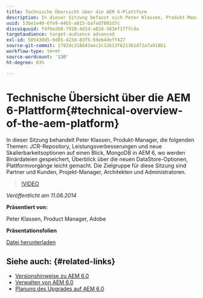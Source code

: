 ```yaml
---
title: Technische Übersicht über die AEM 6-Plattform
description: In dieser Sitzung befasst sich Peter Klassen, Produkt-Manager, mit dem JCR-Repository, Leistungsverbesserungen und neuen Skalierbarkeitsoptionen.
uuid: 53be1e40-6fe9-44b5-a015-ba7ad7801d7c
discoiquuid: f4f6e2b0-7910-4d1d-a024-583ef17ffcda
targetaudience: target-audience advanced
exl-id: 505430d5-0d85-423d-83f5-59eb4deff427
source-git-commit: 1792dc318643aec2c12613f621361d72a7a918b1
workflow-type: tm+mt
source-wordcount: '130'
ht-degree: 83%

---
```


# Technische Übersicht über die AEM 6-Plattform{#technical-overview-of-the-aem-platform}

In dieser Sitzung behandelt Peter Klassen, Produkt-Manager, die folgenden Themen: JCR-Repository, Leistungsverbesserungen und neue Skalierbarkeitsoptionen auf einen Blick, MongoDB in AEM 6, wo werden Binärdateien gespeichert, Überblick über die neuen DataStore-Optionen, Plattformvorgänge leicht gemacht. Die Zielgruppe für diese Sitzung sind Partner und Kunden, Projekt-Manager, Architekten und Administratoren.

>[!VIDEO](https://video.tv.adobe.com/v/19517/?quality=9)

*Veröffentlicht am 11.06.2014*

**Präsentiert von:**

Peter Klassen, Product Manager, Adobe

**Präsentationsfolien**

[Datei herunterladen](assets/aem6-platform-whatsnew.pdf)

## Siehe auch: {#related-links}

* [Versionshinweise zu AEM 6.0](https://docs.adobe.com/content/docs/en/aem/6-0/release-notes.html)
* [Verwalten von AEM 6.0](https://docs.adobe.com/docs/en/aem/6-0/manage.html)
* [Planung des Upgrades auf AEM 6.0](https://docs.adobe.com/content/docs/en/aem/6-0/deploy/upgrade/planning.html)

